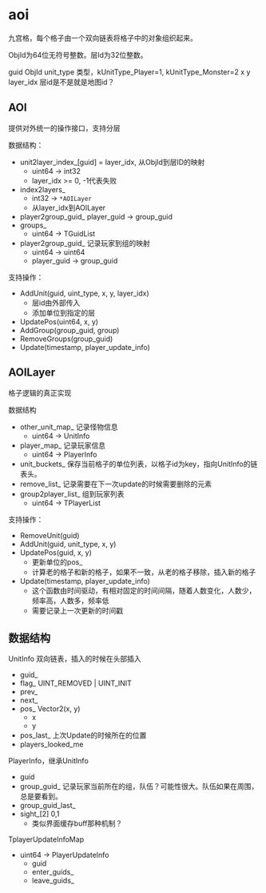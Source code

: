 # aoi

九宫格，每个格子由一个双向链表将格子中的对象组织起来。

ObjId为64位无符号整数。层Id为32位整数。


guid      ObjId
unit_type 类型，kUnitType_Player=1, kUnitType_Monster=2
x
y
layer_idx 层id是不是就是地图id？

## AOI

提供对外统一的操作接口，支持分层

数据结构：
* unit2layer_index_[guid] = layer_idx, 从ObjId到层ID的映射
    - uint64 -> int32
    - layer_idx >= 0, -1代表失败
* index2layers_  
    - int32 -> `*AOILayer`
    - 从layer_idx到AOILayer
* player2group_guid_   player_guid -> group_guid
* groups_   
    - uint64 -> TGuidList
* player2group_guid_   记录玩家到组的映射
    - uint64 -> uint64
    - player_guid -> group_guid

支持操作：
* AddUnit(guid, uint_type, x, y, layer_idx)
    - 层id由外部传入
    - 添加单位到指定的层
* UpdatePos(uint64, x, y)
* AddGroup(group_guid, group)
* RemoveGroups(group_guid)
* Update(timestamp, player_update_info)

## AOILayer
格子逻辑的真正实现

数据结构
* other_unit_map_ 记录怪物信息
    - uint64 -> UnitInfo
* player_map_  记录玩家信息
    - uint64 -> PlayerInfo
* unit_buckets_  保存当前格子的单位列表，以格子id为key，指向UnitInfo的链表头。
* remove_list_ 记录需要在下一次update的时候需要删除的元素
* group2player_list_  组到玩家列表
    - uint64 -> TPlayerList

支持操作：
* RemoveUnit(guid)
* AddUnit(guid, unit_type, x, y)
* UpdatePos(guid, x, y)
    - 更新单位的pos_
    - 计算老的格子和新的格子，如果不一致，从老的格子移除，插入新的格子
* Update(timestamp, player_update_info)
    - 这个函数由时间驱动，有相对固定的时间间隔，随着人数变化，人数少，频率高，人数多，频率低
    - 需要记录上一次更新的时间戳

## 数据结构
UnitInfo 双向链表，插入的时候在头部插入
* guid_
* flag_ UINT_REMOVED | UINT_INIT
* prev_
* next_
* pos_ Vector2(x, y)
    - x
    - y
* pos_last_ 上次Update的时候所在的位置
* players_looked_me

PlayerInfo，继承UnitInfo
* guid
* group_guid_ 记录玩家当前所在的组，队伍？可能性很大。队伍如果在周围，总是要看到。
* group_guid_last_
* sight_[2] 0,1
    - 类似界面缓存buff那种机制？


TplayerUpdateInfoMap
* uint64 -> PlayerUpdateInfo
    - guid
    - enter_guids_
    - leave_guids_
